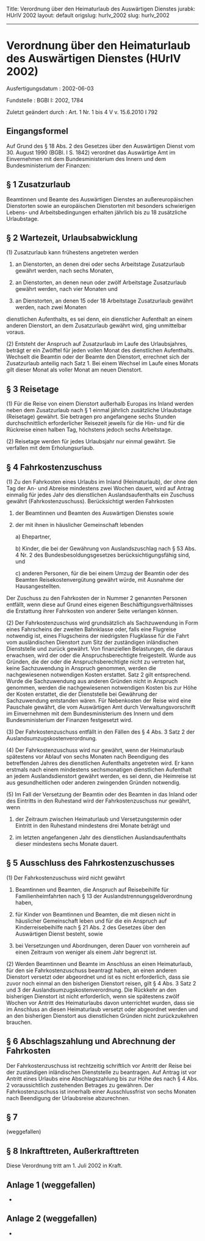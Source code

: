 Title: Verordnung über den Heimaturlaub des Auswärtigen Dienstes
jurabk: HUrlV 2002
layout: default
origslug: hurlv_2002
slug: hurlv_2002

---

# Verordnung über den Heimaturlaub des Auswärtigen Dienstes (HUrlV 2002)

Ausfertigungsdatum
:   2002-06-03

Fundstelle
:   BGBl I: 2002, 1784

Zuletzt geändert durch
:   Art. 1 Nr. 1 bis 4 V v. 15.6.2010 I 792


## Eingangsformel

Auf Grund des § 18 Abs. 2 des Gesetzes über den Auswärtigen Dienst vom
30\. August 1990 (BGBl. I S. 1842) verordnet das Auswärtige Amt im
Einvernehmen mit dem Bundesministerium des Innern und dem
Bundesministerium der Finanzen:


## § 1 Zusatzurlaub

Beamtinnen und Beamte des Auswärtigen Dienstes an außereuropäischen
Dienstorten sowie an europäischen Dienstorten mit besonders
schwierigen Lebens- und Arbeitsbedingungen erhalten jährlich bis zu 18
zusätzliche Urlaubstage.


## § 2 Wartezeit, Urlaubsabwicklung

(1) Zusatzurlaub kann frühestens angetreten werden

1.  an Dienstorten, an denen drei oder sechs Arbeitstage Zusatzurlaub
    gewährt werden, nach sechs Monaten,


2.  an Dienstorten, an denen neun oder zwölf Arbeitstage Zusatzurlaub
    gewährt werden, nach vier Monaten und


3.  an Dienstorten, an denen 15 oder 18 Arbeitstage Zusatzurlaub gewährt
    werden, nach zwei Monaten



dienstlichen Aufenthalts, es sei denn, ein dienstlicher Aufenthalt an
einem anderen Dienstort, an dem Zusatzurlaub gewährt wird, ging
unmittelbar voraus.

(2) Entsteht der Anspruch auf Zusatzurlaub im Laufe des Urlaubsjahres,
beträgt er ein Zwölftel für jeden vollen Monat des dienstlichen
Aufenthalts. Wechselt die Beamtin oder der Beamte den Dienstort,
errechnet sich der Zusatzurlaub anteilig nach Satz 1. Bei einem
Wechsel im Laufe eines Monats gilt dieser Monat als voller Monat am
neuen Dienstort.


## § 3 Reisetage

(1) Für die Reise von einem Dienstort außerhalb Europas ins Inland
werden neben dem Zusatzurlaub nach § 1 einmal jährlich zusätzliche
Urlaubstage (Reisetage) gewährt. Sie betragen pro angefangene sechs
Stunden durchschnittlich erforderlicher Reisezeit jeweils für die Hin-
und für die Rückreise einen halben Tag, höchstens jedoch sechs
Arbeitstage.

(2) Reisetage werden für jedes Urlaubsjahr nur einmal gewährt. Sie
verfallen mit dem Erholungsurlaub.


## § 4 Fahrkostenzuschuss

(1) Zu den Fahrkosten eines Urlaubs im Inland (Heimaturlaub), der ohne
den Tag der An- und Abreise mindestens zwei Wochen dauert, wird auf
Antrag einmalig für jedes Jahr des dienstlichen Auslandsaufenthalts
ein Zuschuss gewährt (Fahrkostenzuschuss). Berücksichtigt werden
Fahrkosten

1.  der Beamtinnen und Beamten des Auswärtigen Dienstes sowie


2.  der mit ihnen in häuslicher Gemeinschaft lebenden

    a)  Ehepartner,


    b)  Kinder, die bei der Gewährung von Auslandszuschlag nach § 53 Abs. 4
        Nr. 2 des Bundesbesoldungsgesetzes berücksichtigungsfähig sind, und


    c)  anderen Personen, für die bei einem Umzug der Beamtin oder des Beamten
        Reisekostenvergütung gewährt würde, mit Ausnahme der Hausangestellten.






Der Zuschuss zu den Fahrkosten der in Nummer 2 genannten Personen
entfällt, wenn diese auf Grund eines eigenen
Beschäftigungsverhältnisses die Erstattung ihrer Fahrkosten von
anderer Seite verlangen können.

(2) Der Fahrkostenzuschuss wird grundsätzlich als Sachzuwendung in
Form eines Fahrscheins der zweiten Bahnklasse oder, falls eine
Flugreise notwendig ist, eines Flugscheins der niedrigsten Flugklasse
für die Fahrt vom ausländischen Dienstort zum Sitz der zuständigen
inländischen Dienststelle und zurück gewährt. Von finanziellen
Belastungen, die daraus erwachsen, wird der oder die
Anspruchsberechtigte freigestellt. Wurde aus Gründen, die der oder die
Anspruchsberechtigte nicht zu vertreten hat, keine Sachzuwendung in
Anspruch genommen, werden die nachgewiesenen notwendigen Kosten
erstattet. Satz 2 gilt entsprechend. Wurde die Sachzuwendung aus
anderen Gründen nicht in Anspruch genommen, werden die nachgewiesenen
notwendigen Kosten bis zur Höhe der Kosten erstattet, die der
Dienststelle bei Gewährung der Sachzuwendung entstanden wären. Für
Nebenkosten der Reise wird eine Pauschale gewährt, die vom Auswärtigen
Amt durch Verwaltungsvorschrift im Einvernehmen mit dem
Bundesministerium des Innern und dem Bundesministerium der Finanzen
festgesetzt wird.

(3) Der Fahrkostenzuschuss entfällt in den Fällen des § 4 Abs. 3 Satz
2 der Auslandsumzugskostenverordnung.

(4) Der Fahrkostenzuschuss wird nur gewährt, wenn der Heimaturlaub
spätestens vor Ablauf von sechs Monaten nach Beendigung des
betreffenden Jahres des dienstlichen Aufenthalts angetreten wird. Er
kann erstmals nach einem mindestens sechsmonatigen dienstlichen
Aufenthalt an jedem Auslandsdienstort gewährt werden, es sei denn, die
Heimreise ist aus gesundheitlichen oder anderen zwingenden Gründen
notwendig.

(5) Im Fall der Versetzung der Beamtin oder des Beamten in das Inland
oder des Eintritts in den Ruhestand wird der Fahrkostenzuschuss nur
gewährt, wenn

1.  der Zeitraum zwischen Heimaturlaub und Versetzungstermin oder Eintritt
    in den Ruhestand mindestens drei Monate beträgt und


2.  im letzten angefangenen Jahr des dienstlichen Auslandsaufenthalts
    dieser mindestens sechs Monate dauert.





## § 5 Ausschluss des Fahrkostenzuschusses

(1) Der Fahrkostenzuschuss wird nicht gewährt

1.  Beamtinnen und Beamten, die Anspruch auf Reisebeihilfe für
    Familienheimfahrten nach § 13 der Auslandstrennungsgeldverordnung
    haben,


2.  für Kinder von Beamtinnen und Beamten, die mit diesen nicht in
    häuslicher Gemeinschaft leben und für die ein Anspruch auf
    Kinderreisebeihilfe nach § 21 Abs. 2 des Gesetzes über den Auswärtigen
    Dienst besteht, sowie


3.  bei Versetzungen und Abordnungen, deren Dauer von vornherein auf einen
    Zeitraum von weniger als einem Jahr begrenzt ist.




(2) Werden Beamtinnen und Beamte im Anschluss an einen Heimaturlaub,
für den sie Fahrkostenzuschuss beantragt haben, an einen anderen
Dienstort versetzt oder abgeordnet und ist es nicht erforderlich, dass
sie zuvor noch einmal an den bisherigen Dienstort reisen, gilt § 4
Abs. 3 Satz 2 und 3 der Auslandsumzugskostenverordnung. Die Rückkehr
an den bisherigen Dienstort ist nicht erforderlich, wenn sie
spätestens zwölf Wochen vor Antritt des Heimaturlaubs davon
unterrichtet wurden, dass sie im Anschluss an diesen Heimaturlaub
versetzt oder abgeordnet werden und an den bisherigen Dienstort aus
dienstlichen Gründen nicht zurückzukehren brauchen.


## § 6 Abschlagszahlung und Abrechnung der Fahrkosten

Der Fahrkostenzuschuss ist rechtzeitig schriftlich vor Antritt der
Reise bei der zuständigen inländischen Dienststelle zu beantragen. Auf
Antrag ist vor Antritt eines Urlaubs eine Abschlagszahlung bis zur
Höhe des nach § 4 Abs. 2 voraussichtlich zustehenden Betrages zu
gewähren. Der Fahrkostenzuschuss ist innerhalb einer Ausschlussfrist
von sechs Monaten nach Beendigung der Urlaubsreise abzurechnen.


## § 7

(weggefallen)


## § 8 Inkrafttreten, Außerkrafttreten

Diese Verordnung tritt am 1. Juli 2002 in Kraft.


## Anlage 1 (weggefallen)

-


## Anlage 2 (weggefallen)

-

